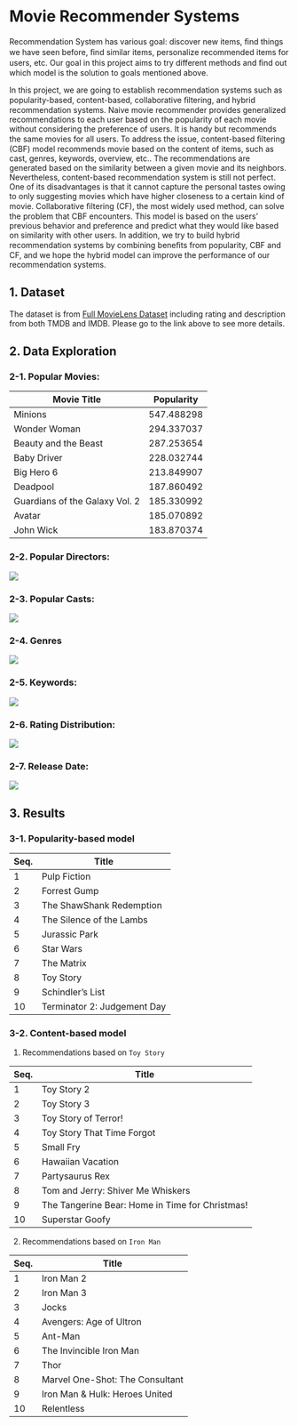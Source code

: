 # Movie Recommender Systems

Recommendation System has various goal: discover new items, ﬁnd things we have seen before, ﬁnd similar items, personalize recommended items for users, etc. Our goal in this project aims to try different methods and ﬁnd out which model is the solution to goals mentioned above.

In this project, we are going to establish recommendation systems such as popularity-based, content-based, collaborative ﬁltering, and hybrid recommendation systems. Naive movie recommender provides generalized recommendations to each user based on the popularity of each movie without considering the preference of users. It is handy but recommends the same movies for all users. To address the issue, content-based ﬁltering (CBF) model recommends movie based on the content of items, such as cast, genres, keywords, overview, etc.. The recommendations are generated based on the similarity between a given movie and its neighbors. Nevertheless, content-based recommendation system is still not perfect. One of its disadvantages is that it cannot capture the personal tastes owing to only suggesting movies which have higher closeness to a certain kind of movie. Collaborative ﬁltering (CF), the most widely used method, can solve the problem that CBF encounters. This model is based on the users’ previous behavior and preference and predict what they would like based on similarity with other users. In addition, we try to build hybrid recommendation systems by combining beneﬁts from popularity, CBF and CF, and we hope the hybrid model can improve the performance of our recommendation systems.

## 1. Dataset
The dataset is from [Full MovieLens Dataset](https://www.kaggle.com/rounakbanik/the-movies-dataset) including rating and description from both TMDB and IMDB. Please go to the link above to see more details.

## 2. Data Exploration

### 2-1. Popular Movies:
| Movie Title                    | Popularity |
| ------------------------------ | ---------- |
| Minions                        | 547.488298 |
| Wonder Woman                   | 294.337037 |
| Beauty and the Beast           | 287.253654 |
| Baby Driver                    | 228.032744 |
| Big Hero 6                     | 213.849907 |
| Deadpool                       | 187.860492 |
| Guardians of the Galaxy Vol. 2 | 185.330992 |
| Avatar                         | 185.070892 |
| John Wick                      | 183.870374 |

### 2-2. Popular Directors:
![](images/directors_wordcloud.png)

### 2-3. Popular Casts:
![](images/cast.png)

### 2-4. Genres
![](images/genres.png)

### 2-5. Keywords:
![](images/keywords_wordcloud.png)

### 2-6. Rating Distribution:
![](images/rating_distribution.png)

### 2-7. Release Date:
![](images/movie_release_date.png)

## 3. Results

### 3-1. Popularity-based model

| Seq. | Title                       |
| ---- | --------------------------- |
| 1    | Pulp Fiction                |
| 2    | Forrest Gump                |
| 3    | The ShawShank Redemption    |
| 4    | The Silence of the Lambs    |
| 5    | Jurassic Park               |
| 6    | Star Wars                   |
| 7    | The Matrix                  |
| 8    | Toy Story                   |
| 9    | Schindler’s List            |
| 10   | Terminator 2: Judgement Day |

### 3-2. Content-based model
1. Recommendations based on `Toy Story`

| Seq. | Title                                           |
| ---- | ----------------------------------------------- |
| 1    | Toy Story 2                                     |
| 2    | Toy Story 3                                     |
| 3    | Toy Story of Terror!                            |
| 4    | Toy Story That Time Forgot                      |
| 5    | Small Fry                                       |
| 6    | Hawaiian Vacation                               |
| 7    | Partysaurus Rex                                 |
| 8    | Tom and Jerry: Shiver Me Whiskers               |
| 9    | The Tangerine Bear: Home in Time for Christmas! |
| 10   | Superstar Goofy                                 |

2. Recommendations based on `Iron Man`

| Seq. | Title                           |
| ---- | ------------------------------- |
| 1    | Iron Man 2                      |
| 2    | Iron Man 3                      |
| 3    | Jocks                           |
| 4    | Avengers: Age of Ultron         |
| 5    | Ant-Man                         |
| 6    | The Invincible Iron Man         |
| 7    | Thor                            |
| 8    | Marvel One-Shot: The Consultant |
| 9    | Iron Man & Hulk: Heroes United  |
| 10   | Relentless                      |